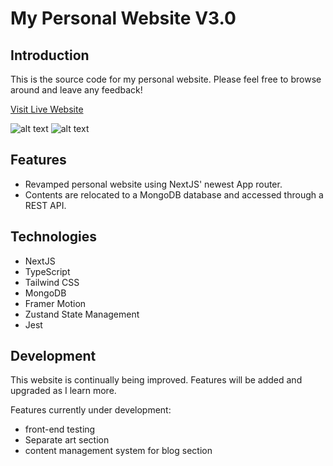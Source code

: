 # My Personal Website V3.0
## Introduction
This is the source code for my personal website. Please feel free to browse around and leave any feedback!

[Visit Live Website](https://taolechen.com "Taole's Homepage")

![alt text](./src/assets/screenshot1.jpg "Screenshot of home page")
![alt text](./src/assets/screenshot2.jpg "Screenshot of project page")

## Features
* Revamped personal website using NextJS' newest App router. 
* Contents are relocated to a MongoDB database and accessed through a REST API. 

## Technologies
* NextJS
* TypeScript
* Tailwind CSS
* MongoDB
* Framer Motion
* Zustand State Management
* Jest

## Development
This website is continually being improved. Features will be added and upgraded as I learn more.

Features currently under development:
* front-end testing
* Separate art section
* content management system for blog section
